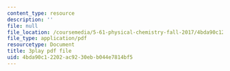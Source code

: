 ```yaml
---
content_type: resource
description: ''
file: null
file_location: /coursemedia/5-61-physical-chemistry-fall-2017/4bda90c12202ac9230ebb044e7814bf5_6wbWEDAg3B0.pdf
file_type: application/pdf
resourcetype: Document
title: 3play pdf file
uid: 4bda90c1-2202-ac92-30eb-b044e7814bf5
---
```


